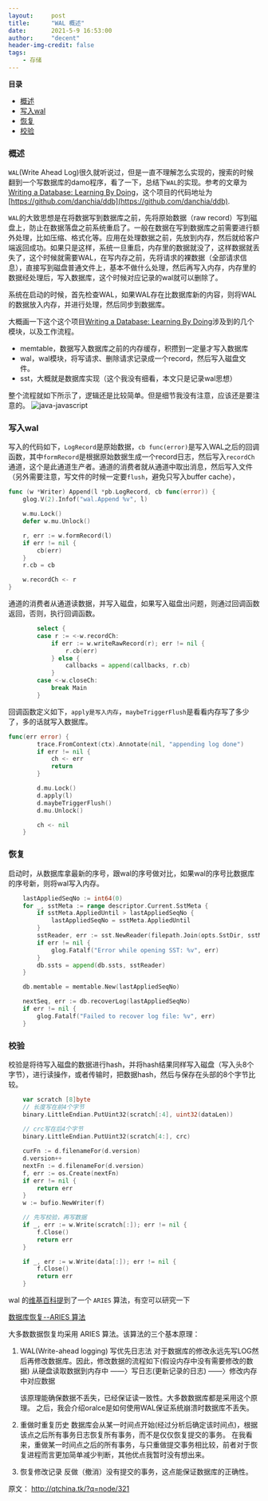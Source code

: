 ```yaml
---
layout:     post
title:      "WAL 概述"
date:       2021-5-9 16:53:00
author:     "decent"
header-img-credit: false
tags:
    - 存储
---
```


**目录**
- [概述](#概述)
- [写入wal](#写入wal)
- [恢复](#恢复)
- [校验](#校验)

### 概述
`WAL`(Write Ahead Log)很久就听说过，但是一直不理解怎么实现的，搜索的时候翻到一个写数据库的damo程序，看了一下，总结下`WAL`的实现。参考的文章为[Writing a Database: Learning By Doing](https://medium.com/@daniel.chia/writing-a-database-learning-by-doing-72480647b978)，这个项目的代码地址为[https://github.com/danchia/ddb](https://github.com/danchia/ddb).

`WAL`的大致思想是在将数据写到数据库之前，先将原始数据（raw record）写到磁盘上，防止在数据落盘之前系统重启了。一般在数据在写到数据库之前需要进行额外处理，比如压缩、格式化等。应用在处理数据之前，先放到内存，然后就给客户端返回成功。如果只是这样，系统一旦重启，内存里的数据就没了，这样数据就丢失了，这个时候就需要WAL，在写内存之前，先将请求的裸数据（全部请求信息），直接写到磁盘普通文件上，基本不做什么处理，然后再写入内存，内存里的数据经处理后，写入数据库，这个时候对应记录的wal就可以删除了。

系统在启动的时候，首先检查WAL，如果WAL存在比数据库新的内容，则将WAL的数据放入内存，并进行处理，然后同步到数据库。

大概画一下这个这个项目[Writing a Database: Learning By Doing](https://medium.com/@daniel.chia/writing-a-database-learning-by-doing-72480647b978)涉及到的几个模块，以及工作流程。
* memtable，数据写入数据库之前的内存缓存，积攒到一定量才写入数据库
* wal，wal模块，将写请求、删除请求记录成一个record，然后写入磁盘文件。
* sst，大概就是数据库实现（这个我没有细看，本文只是记录wal思想）

整个流程就如下所示了，逻辑还是比较简单。但是细节我没有注意，应该还是要注意的。
![java-javascript](/img/in-post/common/wal.png)


### 写入wal
写入的代码如下，`LogRecord`是原始数据，`cb func(error)`是写入WAL之后的回调函数，其中`formRecord`是根据原始数据生成一个record日志，然后写入`recordCh`通道，这个是此通道生产者。通道的消费者就从通道中取出消息，然后写入文件（另外需要注意，写文件的时候一定要`flush`，避免只写入buffer cache），
```go
func (w *Writer) Append(l *pb.LogRecord, cb func(error)) {
	glog.V(2).Infof("wal.Append %v", l)

	w.mu.Lock()
	defer w.mu.Unlock()

	r, err := w.formRecord(l)
	if err != nil {
		cb(err)
	}
	r.cb = cb

	w.recordCh <- r
}
```
通道的消费者从通道读数据，并写入磁盘，如果写入磁盘出问题，则通过回调函数返回，否则，执行回调函数。
```go
		select {
		case r := <-w.recordCh:
			if err := w.writeRawRecord(r); err != nil {
				r.cb(err)
			} else {
				callbacks = append(callbacks, r.cb)
			}
		case <-w.closeCh:
			break Main
		}
```
回调函数定义如下，`apply是写入内存`，`maybeTriggerFlush`是看看内存写了多少了，多的话就写入数据库。
```go
func(err error) {
		trace.FromContext(ctx).Annotate(nil, "appending log done")
		if err != nil {
			ch <- err
			return
		}

		d.mu.Lock()
		d.apply(l)
		d.maybeTriggerFlush()
		d.mu.Unlock()

		ch <- nil
	}
```
### 恢复
启动时，从数据库拿最新的序号，跟wal的序号做对比，如果wal的序号比数据库的序号新，则将wal写入内存。
```go
	lastAppliedSeqNo := int64(0)
	for _, sstMeta := range descriptor.Current.SstMeta {
		if sstMeta.AppliedUntil > lastAppliedSeqNo {
			lastAppliedSeqNo = sstMeta.AppliedUntil
		}
		sstReader, err := sst.NewReader(filepath.Join(opts.SstDir, sstMeta.Filename), db.blockCache)
		if err != nil {
			glog.Fatalf("Error while opening SST: %v", err)
		}
		db.ssts = append(db.ssts, sstReader)
	}

	db.memtable = memtable.New(lastAppliedSeqNo)

	nextSeq, err := db.recoverLog(lastAppliedSeqNo)
	if err != nil {
		glog.Fatalf("Failed to recover log file: %v", err)
	}
```

### 校验
校验是将待写入磁盘的数据进行hash，并将hash结果同样写入磁盘（写入头8个字节），进行读操作，或者传输时，把数据hash，然后与保存在头部的8个字节比较。
```go
    var scratch [8]byte
    // 长度写在前4个字节
	binary.LittleEndian.PutUint32(scratch[:4], uint32(dataLen))
    
    // crc写在后4个字节
    binary.LittleEndian.PutUint32(scratch[4:], crc)

	curFn := d.filenameFor(d.version)
	d.version++
	nextFn := d.filenameFor(d.version)
	f, err := os.Create(nextFn)
	if err != nil {
		return err
	}
	w := bufio.NewWriter(f)

    // 先写校验，再写数据
	if _, err := w.Write(scratch[:]); err != nil {
		f.Close()
		return err
	}

	if _, err := w.Write(data[:]); err != nil {
		f.Close()
		return err
	}
```

wal 的[维基百科提](https://en.wikipedia.org/wiki/Write-ahead_logging)到了一个 `ARIES` 算法，有空可以研究一下

[数据库恢复--ARIES 算法](http://qtchina.github.io/3/node_321.html)

大多数数据恢复均采用 ARIES 算法。该算法的三个基本原理：
1. WAL(Write-ahead logging) 写优先日志法
	对于数据库的修改永远先写LOG然后再修改数据库。因此，修改数据的流程如下(假设内存中没有需要修改的数据)
	从硬盘读取数据到内存中 ——〉写日志(更新记录的日志) ——〉修改内存中对应数据

	该原理能确保数据不丢失，已经保证读一致性。大多数数据库都是采用这个原理。
	之后，我会介绍oralce是如何使用WAL保证系统崩溃时数据库不丢失。

2. 重做时重复历史
	数据库会从某一时间点开始(经过分析后确定该时间点)，根据该点之后所有事务日志恢复所有事务，而不是仅仅恢复提交的事务。
	在我看来，重做某一时间点之后的所有事务，与只重做提交事务相比较，前者对于恢复进程而言更加简单减少判断，其他优点我暂时没有想出来。

3. 恢复修改记录
	反做（撤消）没有提交的事务，这点能保证数据库的正确性。


原文： http://qtchina.tk/?q=node/321